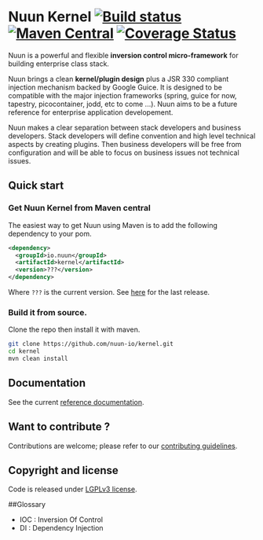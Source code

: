 Nuun Kernel [![Build status](https://travis-ci.org/nuun-io/kernel.svg?branch=master)](https://travis-ci.org/nuun-io/kernel) [![Maven Central](https://maven-badges.herokuapp.com/maven-central/io.nuun/kernel/badge.svg?style=flat)](https://maven-badges.herokuapp.com/maven-central/io.nuun/kernel) [![Coverage Status](https://coveralls.io/repos/nuun-io/kernel/badge.svg?branch=master)](https://coveralls.io/r/nuun-io/kernel?branch=master)
===========

Nuun is a powerful and flexible **inversion control micro-framework** for building enterprise class stack.

Nuun brings a clean **kernel/plugin design** plus a JSR 330 compliant injection mechanism backed by 
Google Guice. It is designed to be compatible with the major injection frameworks (spring, guice for now, 
tapestry, picocontainer, jodd, etc to come ...). Nuun aims to be a future reference for enterprise
application developement.


Nuun makes a clear separation between stack developers and business developers.
Stack developers will define convention and high level technical aspects by creating plugins.
Then business developers will be free from configuration and will be able to focus on business
issues not technical issues.

## Quick start

### Get Nuun Kernel from Maven central

The easiest way to get Nuun using Maven is to add the following dependency to your pom.

```xml
<dependency>
  <groupId>io.nuun</groupId>
  <artifactId>kernel</artifactId>
  <version>???</version>
</dependency>
```

Where `???` is the current version. See [here](https://github.com/nuun-io/kernel/releases) for the last release.

### Build it from source.

Clone the repo then install it with maven.

```bash
git clone https://github.com/nuun-io/kernel.git
cd kernel
mvn clean install
```

## Documentation

See the current [reference documentation](https://github.com/nuun-io/kernel/wiki).

## Want to contribute ?

Contributions are welcome; please refer to our [contributing guidelines](CONTRIBUTING.md).

## Copyright and license

Code is released under [LGPLv3 license](LICENSE).

##Glossary

- IOC : Inversion Of Control
- DI : Dependency Injection
